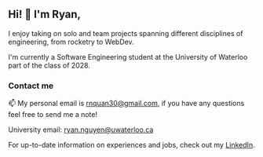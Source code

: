 ## Hi! 👋 I'm Ryan,

I enjoy taking on solo and team projects spanning different disciplines of engineering, from rocketry to WebDev.

I'm currently a Software Engineering student at the University of Waterloo part of the class of 2028.

### Contact me

📫 My personal email is [rnquan30@gmail.com](mailto:rnquan30@gmail.com), if you have any questions feel free to send me a note!

University email: [ryan.nguyen@uwaterloo.ca](mailto:ryan.nguyen@uwaterloo.ca)

For up-to-date information on experiences and jobs, check out my [LinkedIn](https://www.linkedin.com/in/aaron-m-becker/).
